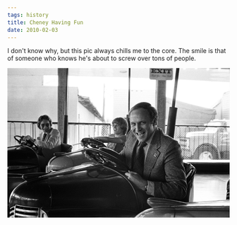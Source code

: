 ```yaml
---
tags: history
title: Cheney Having Fun
date: 2010-02-03
---
```


I don't know why, but this pic always chills me to the core. The smile is that of someone who knows he's about to screw over tons of people.

![cheney](https://raw.githubusercontent.com/muneer78/muneer78.github.io/master/images/cheney.jpg)